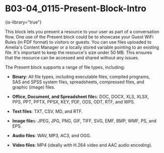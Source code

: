 # B03-04_0115-Present-Block-Intro

{is-library="true"}

<snippet id="B03-04_0115-Present-Block-Intro_snippet">



This block lets you present a resource to your user as part of a conversation flow. One use of the Present block could be to showcase your Guest WiFi Rules (in PDF format) to visitors or guests. You can use files uploaded to Amelia's Content Manager or a locally stored variable pointing to an existing file. It's important to keep the resource's size under 50 MB. This ensures that the resource can be accessed and shared without any issues.

The Present block supports a range of file types, including:

* **Binary**: All file types, including executable files, compiled programs, SAS and SPSS system files, spreadsheets, compressed files, and graphic (image) files.

* **Office, Document, and Spreadsheet file**s: DOC, DOCX, XLS, XLSX, PPS, PPT, PPTX, PPSX, KEY, PDF, ODS, ODT, RTF, and WPS.

* **Text files**: TXT, CSV, MD, and RTF.

* **Image file**s: JPEG, JPG, PNG, GIF, TIFF, SVG, EMF, BMP, WMF, PS, and EPS.

* **Audio files**: WAV, MP3, AC3, and OGG.

* **Video files**: MP4 (ideally with H.264 video and AAC audio encoding).



</snippet>